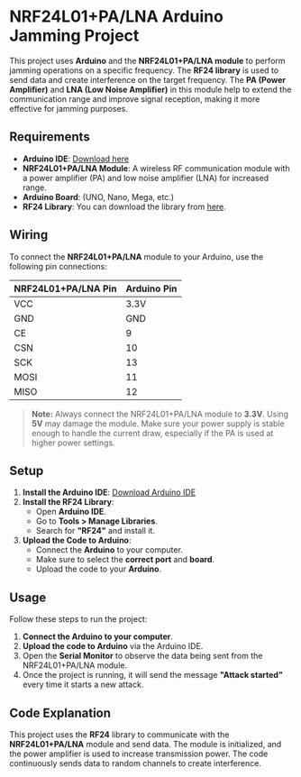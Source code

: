 
# NRF24L01+PA/LNA Arduino Jamming Project

This project uses **Arduino** and the **NRF24L01+PA/LNA module** to perform jamming operations on a specific frequency. The **RF24 library** is used to send data and create interference on the target frequency. The **PA (Power Amplifier)** and **LNA (Low Noise Amplifier)** in this module help to extend the communication range and improve signal reception, making it more effective for jamming purposes.

## Requirements

- **Arduino IDE**: [Download here](https://www.arduino.cc/en/software)
- **NRF24L01+PA/LNA Module**: A wireless RF communication module with a power amplifier (PA) and low noise amplifier (LNA) for increased range.
- **Arduino Board**: (UNO, Nano, Mega, etc.)
- **RF24 Library**: You can download the library from [here](https://github.com/nRF24/RF24).

## Wiring

To connect the **NRF24L01+PA/LNA** module to your Arduino, use the following pin connections:

| NRF24L01+PA/LNA Pin | Arduino Pin |
| ------------------- | ----------- |
| VCC                 | 3.3V        |
| GND                 | GND         |
| CE                  | 9           |
| CSN                 | 10          |
| SCK                 | 13          |
| MOSI                | 11          |
| MISO                | 12          |

> **Note:** Always connect the NRF24L01+PA/LNA module to **3.3V**. Using **5V** may damage the module. Make sure your power supply is stable enough to handle the current draw, especially if the PA is used at higher power settings.

## Setup

1. **Install the Arduino IDE**: [Download Arduino IDE](https://www.arduino.cc/en/software)
2. **Install the RF24 Library**:
   - Open **Arduino IDE**.
   - Go to **Tools > Manage Libraries**.
   - Search for **"RF24"** and install it.
3. **Upload the Code to Arduino**:
   - Connect the **Arduino** to your computer.
   - Make sure to select the **correct port** and **board**.
   - Upload the code to your **Arduino**.

## Usage

Follow these steps to run the project:

1. **Connect the Arduino to your computer**.
2. **Upload the code to Arduino** via the Arduino IDE.
3. Open the **Serial Monitor** to observe the data being sent from the NRF24L01+PA/LNA module.
4. Once the project is running, it will send the message **"Attack started"** every time it starts a new attack.

## Code Explanation

This project uses the **RF24** library to communicate with the **NRF24L01+PA/LNA** module and send data. The module is initialized, and the power amplifier is used to increase transmission power. The code continuously sends data to random channels to create interference.

